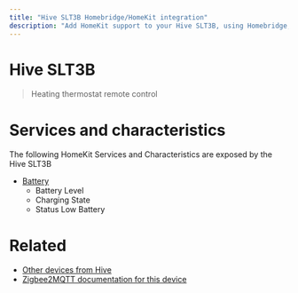 ```yaml
---
title: "Hive SLT3B Homebridge/HomeKit integration"
description: "Add HomeKit support to your Hive SLT3B, using Homebridge, Zigbee2MQTT and homebridge-z2m."
---
```

<!---
This file has been GENERATED using src/docgen/docgen.ts
DO NOT EDIT THIS FILE MANUALLY!
-->
# Hive SLT3B
> Heating thermostat remote control


# Services and characteristics
The following HomeKit Services and Characteristics are exposed by
the Hive SLT3B

* [Battery](../../battery.md)
  * Battery Level
  * Charging State
  * Status Low Battery


# Related
* [Other devices from Hive](../index.md#hive)
* [Zigbee2MQTT documentation for this device](https://www.zigbee2mqtt.io/devices/SLT3B.html)